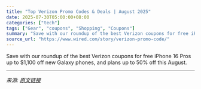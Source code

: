 ```yaml
---
title: "Top Verizon Promo Codes & Deals | August 2025"
date: 2025-07-30T05:00:00+08:00
categories: ["tech"]
tags: ["Gear", "coupons", "Shopping", "Coupons"]
summary: "Save with our roundup of the best Verizon coupons for free iPhone 16 Pros up to $1,100 off new Galaxy phones, and plans up to 50% off this August."
source_url: "https://www.wired.com/story/verizon-promo-code/"
---
```


Save with our roundup of the best Verizon coupons for free iPhone 16 Pros up to $1,100 off new Galaxy phones, and plans up to 50% off this August.

---

*来源: [原文链接](https://www.wired.com/story/verizon-promo-code/)*

